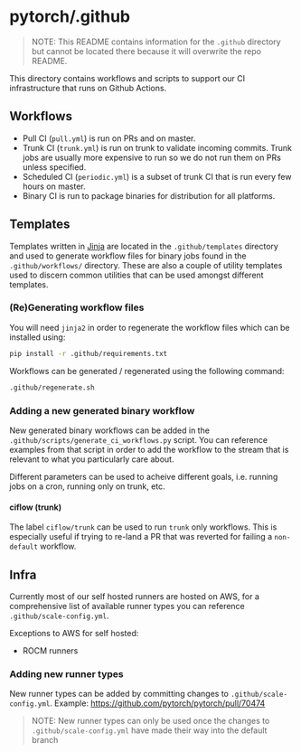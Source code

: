 # pytorch/.github

> NOTE: This README contains information for the `.github` directory but cannot be located there because it will overwrite the
repo README.

This directory contains workflows and scripts to support our CI infrastructure that runs on Github Actions.

## Workflows

- Pull CI (`pull.yml`) is run on PRs and on master.
- Trunk CI (`trunk.yml`) is run on trunk to validate incoming commits. Trunk jobs are usually more expensive to run so we do not run them on PRs unless specified.
- Scheduled CI (`periodic.yml`) is a subset of trunk CI that is run every few hours on master.
- Binary CI is run to package binaries for distribution for all platforms.

## Templates

Templates written in [Jinja](https://jinja.palletsprojects.com/en/3.0.x/) are located in the `.github/templates` directory
and used to generate workflow files for binary jobs found in the `.github/workflows/` directory. These are also a
couple of utility templates used to discern common utilities that can be used amongst different templates.

### (Re)Generating workflow files

You will need `jinja2` in order to regenerate the workflow files which can be installed using:
```bash
pip install -r .github/requirements.txt
```

Workflows can be generated / regenerated using the following command:
```bash
.github/regenerate.sh
```

### Adding a new generated binary workflow

New generated binary workflows can be added in the `.github/scripts/generate_ci_workflows.py` script. You can reference
examples from that script in order to add the workflow to the stream that is relevant to what you particularly
care about.

Different parameters can be used to acheive different goals, i.e. running jobs on a cron, running only on trunk, etc.

#### ciflow (trunk)

The label `ciflow/trunk` can be used to run `trunk` only workflows. This is especially useful if trying to re-land a PR that was
reverted for failing a `non-default` workflow.

## Infra

Currently most of our self hosted runners are hosted on AWS, for a comprehensive list of available runner types you
can reference `.github/scale-config.yml`.

Exceptions to AWS for self hosted:
* ROCM runners

### Adding new runner types

New runner types can be added by committing changes to `.github/scale-config.yml`. Example: https://github.com/pytorch/pytorch/pull/70474

> NOTE: New runner types can only be used once the changes to `.github/scale-config.yml` have made their way into the default branch
